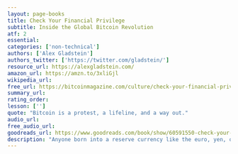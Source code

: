 ```yaml
---
layout: page-books
title: Check Your Financial Privilege
subtitle: Inside the Global Bitcoin Revolution
atf: 2
essential: 
categories: ['non-technical']
authors: ['Alex Gladstein']
authors_twitter: ['https://twitter.com/gladstein/']
resource_url: https://alexgladstein.com/
amazon_url: https://amzn.to/3xliGjl
wikipedia_url: 
free_url: https://bitcoinmagazine.com/culture/check-your-financial-privilege
summary_url: 
rating_order: 
lesson: ['']
quote: "Bitcoin is a protest, a lifeline, and a way out."
audio_url: 
free_audio_url: 
goodreads_url: https://www.goodreads.com/book/show/60591550-check-your-financial-privilege
description: "Anyone born into a reserve currency like the euro, yen, or pound has financial privilege over the 89% of the world population born into weaker systems. In Nigeria, human rights activists depend on Bitcoin for donations after crackdowns by authoritarian regimes. In Cuba, after a dual-currency system devalued the peso, those who saved in Bitcoin managed to stay afloat. In El Salvador, where remittance fees and exchange rates can eat away a simple money transfer to family members in need, Bitcoin offers hope with lower fees and faster transactions (and now it’s legal tender). As CSO of the Human Rights Foundation, Gladstein is uniquely positioned to detail the rise of Bitcoin from cypherpunk dream to the real-life Bitcoin stories happening to real people across the globe. For people around the world, outside of Wall Street, Bitcoin offers a means of freedom from inflation, political strife, and an outdated monetary system. For these people, the majority of the world’s population, it might even save their lives."
---
```

